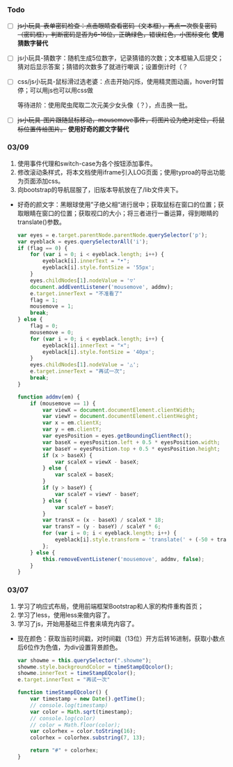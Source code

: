 ### Todo

- [ ] ~~js小玩具-表单密码检查：点击眼睛查看密码（文本框），再点一次恢复密码（密码框），判断密码是否为6-16位，正确绿色，错误红色，小图标变化~~  **使用猜数字替代**

- [ ] js小玩具-猜数字：随机生成5位数字，记录猜错的次数；文本框输入后提交；猜对后显示答案；猜错的次数多了就进行嘲讽；设置倒计时（？

- [ ] css/js小玩具-鼠标滑过选老婆：点击开始闪烁，使用精灵图动画，hover时暂停；可以用js也可以用css做

  等待进阶：使用爬虫爬取二次元美少女头像（？），点击换一批。

- [ ] ~~js小玩具-图片跟随鼠标移动，mousemove事件，将图片设为绝对定位，将鼠标位置传给图片。~~  **使用好奇的颜文字替代**

### 03/09

1. 使用事件代理和switch-case为各个按钮添加事件。
2. 修改滚动条样式，将本文档使用iframe引入LOG页面；使用typroa的导出功能为页面添加css。
2. 向bootstrap的导航屈服了，旧版本导航放在了/lib文件夹下。

- 好奇的颜文字：黑眼球使用”子绝父相“进行居中；获取鼠标在窗口的位置；获取眼睛在窗口的位置；获取视口的大小；将三者进行一番运算，得到眼睛的translate()参数。

  ```js
  var eyes = e.target.parentNode.parentNode.querySelector('p');
  var eyeblack = eyes.querySelectorAll('i');
  if (flag == 0) {
      for (var i = 0; i < eyeblack.length; i++) {
          eyeblack[i].innerText = "•";
          eyeblack[i].style.fontSize = '55px';
      }
      eyes.childNodes[1].nodeValue = '▽'
      document.addEventListener('mousemove', addmv);
      e.target.innerText = "不准看了"
      flag = 1;
      mousemove = 1;
      break;
  } else {
      flag = 0;
      mousemove = 0;
      for (var i = 0; i < eyeblack.length; i++) {
          eyeblack[i].innerText = "×";
          eyeblack[i].style.fontSize = '40px';
      }
      eyes.childNodes[1].nodeValue = '△';
      e.target.innerText = "再试一次";
      break;
  }
  
  function addmv(em) {
      if (mousemove == 1) {
          var viewX = document.documentElement.clientWidth;
          var viewY = document.documentElement.clientHeight;
          var x = em.clientX;
          var y = em.clientY;
          var eyesPosition = eyes.getBoundingClientRect();
          var baseX = eyesPosition.left + 0.5 * eyesPosition.width;
          var baseY = eyesPosition.top + 0.5 * eyesPosition.height;
          if (x > baseX) {
              var scaleX = viewX - baseX;
          } else {
              var scaleX = baseX;
          }
          if (y > baseY) {
              var scaleY = viewY - baseY;
          } else {
              var scaleY = baseY;
          }
          var transX = (x - baseX) / scaleX * 18;
          var transY = (y - baseY) / scaleY * 6;
          for (var i = 0; i < eyeblack.length; i++) {
              eyeblack[i].style.transform = 'translate(' + (-50 + transX) + '%, ' + (-44 + transY) + '%)';
          };
      } else {
          this.removeEventListener('mousemove', addmv, false);
      }
  }
  ```

### 03/07

1. 学习了响应式布局，使用前端框架Bootstrap和人家的构件重构首页；
2. 学习了less，使用less来做内容了。
3. 学习了js，开始用基础三件套来填充内容了。

- 现在颜色：获取当前时间戳，对时间戳（13位）开方后转16进制，获取小数点后6位作为色值，为div设置背景颜色。

  ```js
  var showme = this.querySelector(".showme");
  showme.style.backgroundColor = timeStampEQcolor();
  showme.innerText = timeStampEQcolor();
  e.target.innerText = "再试一次"
  
  function timeStampEQcolor() {
      var timestamp = new Date().getTime();
      // console.log(timestamp)
      var color = Math.sqrt(timestamp);
      // console.log(color)
      // color = Math.floor(color);
      var colorhex = color.toString(16);
      colorhex = colorhex.substring(7, 13);
  
      return "#" + colorhex;
  }
  ```

  

